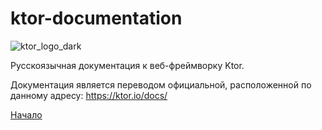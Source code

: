 # ktor-documentation

![ktor_logo_dark](https://user-images.githubusercontent.com/47715067/163250917-c313bb46-c0c1-4dc7-805b-b8d9fc9130c1.svg)

Русскоязычная документация к веб-фреймворку Ktor.

Документация является переводом официальной, расположенной по данному адресу: https://ktor.io/docs/

[Начало](https://github.com/ktor-io-ru/ktor-documentation/blob/main/welcome.md)

